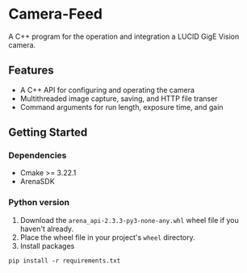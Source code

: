 # Camera-Feed
A C++ program for the operation and integration a LUCID GigE Vision camera. 

## Features

* A C++ API for configuring and operating the camera
* Multithreaded image capture, saving, and HTTP file transer
* Command arguments for run length, exposure time, and gain


## Getting Started

### Dependencies
* Cmake >= 3.22.1
* ArenaSDK


### Python version

1. Download the `arena_api-2.3.3-py3-none-any.whl` wheel file if you haven't already.
2. Place the wheel file in your project's `wheel` directory.
3. Install packages

```
pip install -r requirements.txt
```
